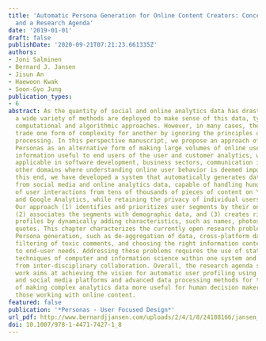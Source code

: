 ```yaml
---
title: 'Automatic Persona Generation for Online Content Creators: Conceptual Rationale
  and a Research Agenda'
date: '2019-01-01'
draft: false
publishDate: '2020-09-21T07:21:23.661335Z'
authors:
- Joni Salminen
- Bernard J. Jansen
- Jisun An
- Haewoon Kwak
- Soon-Gyo Jung
publication_types:
- 6
abstract: As the quantity of social and online analytics data has drastically increased,
  a wide variety of methods are deployed to make sense of this data, typically via
  computational and algorithmic approaches. However, in many cases, these approaches
  trade one form of complexity for another by ignoring the principles of human cognitive
  processing. In this perspective manuscript, we propose an approach of employing
  Personas as an alternative form of making large volumes of online user analytics
  information useful to end users of the user and customer analytics, with results
  applicable in software development, business sectors, communication industry, and
  other domains where understanding online user behavior is deemed important. Toward
  this end, we have developed a system that automatically generates data-driven Personas
  from social media and online analytics data, capable of handling hundreds of millions
  of user interactions from tens of thousands of pieces of content on YouTube, Facebook
  and Google Analytics, while retaining the privacy of individual users of those channels.
  Our approach (1) identifies and prioritizes user segments by their online behavior,
  (2) associates the segments with demographic data, and (3) creates rich Persona
  profiles by dynamically adding characteristics, such as names, photos, and descriptive
  quotes. This chapter characterizes the currently open research problems in automatic
  Persona generation, such as de-aggregation of data, cross-platform data mapping,
  filtering of toxic comments, and choosing the right information content according
  to end-user needs. Addressing these problems requires the use of state-of-the-art
  techniques of computer and information science within one system and benefits greatly
  from inter-disciplinary collaboration. Overall, the research agenda set in this
  work aims at achieving the vision for automatic user profiling using diverse online
  and social media platforms and advanced data processing methods for the end goal
  of making complex analytics data more useful for human decision makers, especially
  those working with online content.
featured: false
publication: '*Personas - User Focused Design*'
url_pdf: http://www.bernardjjansen.com/uploads/2/4/1/8/24188166/jansen_personas_user_focused_design.pdf
doi: 10.1007/978-1-4471-7427-1_8
---
```


